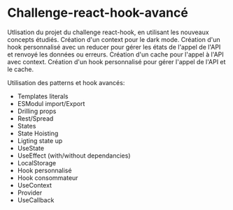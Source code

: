 # Challenge-react-hook-avancé

Utlisation du projet du challenge react-hook, en utilisant les nouveaux concepts étudiés.
Création d'un context pour le dark mode.
Création d'un hook personnalisé avec un reducer pour gérer les états de l'appel de l'API et renvoyé les données ou erreurs.
Création d'un cache pour l'appel à l'API avec context.
Création d'un hook personnalisé pour gérer l'appel de l'API et le cache.

Utilisation des patterns et hook avancés:

- Templates literals
- ESModul import/Export
- Drilling props
- Rest/Spread
- States
- State Hoisting
- Ligting state up
- UseState
- UseEffect (with/without dependancies)
- LocalStorage
- Hook personnalisé
- Hook consommateur
- UseContext
- Provider
- UseCallback
